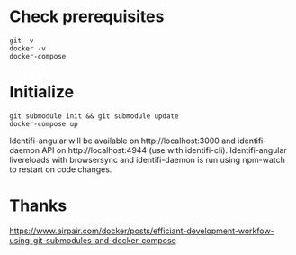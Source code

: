 # Check prerequisites
    git -v
    docker -v
    docker-compose

# Initialize
    git submodule init && git submodule update
    docker-compose up

Identifi-angular will be available on http://localhost:3000 and identifi-daemon API on http://localhost:4944 (use with identifi-cli). Identifi-angular livereloads with browsersync and identifi-daemon is run using npm-watch to restart on code changes.

# Thanks
https://www.airpair.com/docker/posts/efficiant-development-workfow-using-git-submodules-and-docker-compose
